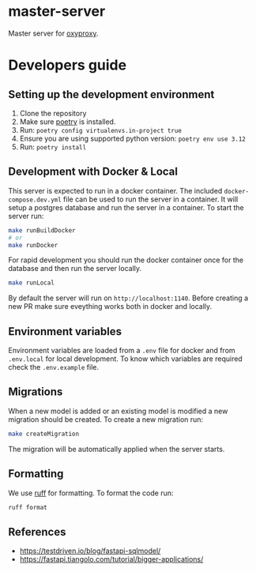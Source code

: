 # master-server

Master server for [oxyproxy](https://oxyproxy.io).

# Developers guide

## Setting up the development environment

1. Clone the repository
2. Make sure [poetry](https://python-poetry.org/docs/#installation) is installed.
3. Run: `poetry config virtualenvs.in-project true`
4. Ensure you are using supported python version: `poetry env use 3.12`
5. Run: `poetry install`

## Development with Docker & Local

This server is expected to run in a docker container. The included `docker-compose.dev.yml` file can be used to run the server in a container. It will setup a postgres database and run the server in a container.
To start the server run:

```bash
make runBuildDocker
# or
make runDocker
```

For rapid development you should run the docker container once for the database and then run the server locally.

```bash
make runLocal
```

By default the server will run on `http://localhost:1140`. Before creating a new PR make sure eveything works both in docker and locally.

## Environment variables

Environment variables are loaded from a `.env` file for docker and from `.env.local` for local development. To know which variables are required check the `.env.example` file.

## Migrations

When a new model is added or an existing model is modified a new migration should be created. To create a new migration run:

```bash
make createMigration
```

The migration will be automatically applied when the server starts.

## Formatting

We use [ruff](https://docs.astral.sh/ruff/) for formatting. To format the code run:

```bash
ruff format
```

## References

- https://testdriven.io/blog/fastapi-sqlmodel/
- https://fastapi.tiangolo.com/tutorial/bigger-applications/
